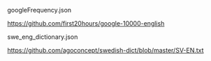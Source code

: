 googleFrequency.json

https://github.com/first20hours/google-10000-english 


swe_eng_dictionary.json

https://github.com/agoconcept/swedish-dict/blob/master/SV-EN.txt